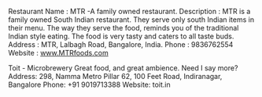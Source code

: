 Restaurant Name : MTR -A family owned restaurant.
Description : MTR is a family owned South Indian restaurant. They serve only south Indian items in their menu. The way they serve the food, reminds you of the traditional Indian style eating. The food is very tasty and caters to all taste buds.
Address : MTR, Lalbagh Road, Bangalore, India.
Phone : 9836762554
Website : www.MTRfoods.com

Toit - Microbrewery
Great food, and great ambience. Need I say more?
Address: 298, Namma Metro Pillar 62, 100 Feet Road, Indiranagar, Bangalore
Phone: +91 9019713388
Website: toit.in
